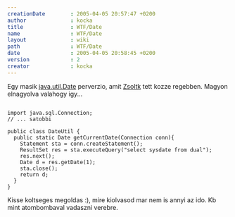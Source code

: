 ```yaml
---
creationDate        : 2005-04-05 20:57:47 +0200 
author              : kocka 
title               : WTF/Date 
name                : WTF/Date 
layout              : wiki 
path                : WTF/Date 
date                : 2005-04-05 20:58:45 +0200 
version             : 2 
creator             : kocka 
---
```

Egy masik [java.util.Date](http://docs.oracle.com/javase/7/docs/api/java/util/Date.html) perverzio, amit [Zsoltk](../zsoltk.html) tett kozze regebben.
Magyon elnagyolva valahogy igy...

```

import java.sql.Connection;
// ... satobbi

public class DateUtil {
  public static Date getCurrentDate(Connection conn){
    Statement sta = conn.createStatement();
    ResultSet res = sta.executeQuery("select sysdate from dual");
    res.next();
    Date d = res.getDate(1);
    sta.close();
    return d;
  }
}
```

Kisse koltseges megoldas :), mire kiolvasod mar nem is annyi az ido. Kb mint atombombaval vadaszni verebre.
